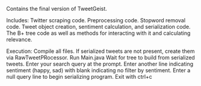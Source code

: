 Contains the final version of TweetGeist.

Includes: Twitter scraping code. Preprocessing code. Stopword removal code. Tweet object creation, sentiment calculation, and serialization code. The B+ tree code as well as methods for interacting with it and calculating relevance.

Execution: Compile all files. If serialized tweets are not present, create them via RawTweetPRocessor. Run Main.java Wait for tree to build from serialized tweets. Enter your search query at the prompt. Enter another line indicating sentiment (happy, sad) with blank indicating no filter by sentiment. Enter a null query line to begin serializing program. Exit with ctrl+c
